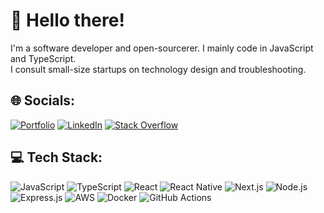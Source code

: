 # 👋 Hello there!

I'm a software developer and open-sourcerer. I mainly code in JavaScript and TypeScript.<br>
I consult small-size startups on technology design and troubleshooting.

## 🌐 Socials:
[![Portfolio](https://img.shields.io/badge/🧀%20Portfolio-8A2BE2)](https://amirbenshimol.com/)
[![LinkedIn](https://img.shields.io/badge/LinkedIn-%230077B5.svg?logo=linkedin&logoColor=white)](https://linkedin.com/in/amir-ben-shimol-533169210)
[![Stack Overflow](https://img.shields.io/badge/-Stackoverflow-FE7A16?logo=stack-overflow&logoColor=white)](https://stackoverflow.com/users/17767715)

## 💻 Tech Stack:
![JavaScript](https://img.shields.io/badge/javascript-%23F7DF1E.svg?logo=javascript&logoColor=black)
![TypeScript](https://img.shields.io/badge/typescript-%23007ACC.svg?logo=typescript&logoColor=white)
![React](https://img.shields.io/badge/react-%2320232a.svg?logo=react&logoColor=%2361DAFB)
![React Native](https://img.shields.io/badge/react_native-%2320232a.svg?logo=react&logoColor=%2361DAFB)
![Next.js](https://img.shields.io/badge/Next.js-black?logo=next.js&logoColor=white)
![Node.js](https://img.shields.io/badge/Node.js-339933?logo=nodedotjs&logoColor=white)
![Express.js](https://img.shields.io/badge/express.js-%23404d59.svg?logo=express&logoColor=%2361DAFB)
![AWS](https://img.shields.io/badge/AWS-%23FF9900.svg?logo=amazon-aws&logoColor=white)
![Docker](https://img.shields.io/badge/docker-%230db7ed.svg?logo=docker&logoColor=white)
![GitHub Actions](https://img.shields.io/badge/github%20actions-%232671E5.svg?logo=githubactions&logoColor=white)
